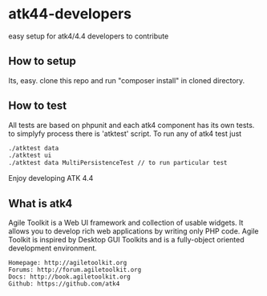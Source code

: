 # atk44-developers
easy setup for atk4/4.4 developers to contribute

## How to setup
Its, easy. clone this repo and run "composer install" in cloned directory. 

## How to test
All tests are based on phpunit and each atk4 component has its own tests. to simplyfy process
there is 'atktest' script. To run any of atk4 test just 

```bash
./atktest data
./atktest ui
./atktest data MultiPersistenceTest // to run particular test
```
Enjoy developing ATK 4.4

## What is atk4

Agile Toolkit is a Web UI framework and collection of usable widgets. It allows you to develop rich web applications by writing only PHP code. Agile Toolkit is inspired by Desktop GUI Toolkits and is a fully-object oriented development environment.

    Homepage: http://agiletoolkit.org
    Forums: http://forum.agiletoolkit.org
    Docs: http://book.agiletoolkit.org
	Github: https://github.com/atk4